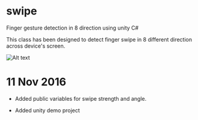 # swipe
Finger gesture detection in 8 direction using unity C#

This class has been designed to detect finger swipe in 8 different direction across device's screen.

![Alt text](https://d30y9cdsu7xlg0.cloudfront.net/png/38561-200.png "Swipe")

# 11 Nov 2016

- Added public variables for swipe strength and angle.

- Added unity demo project
